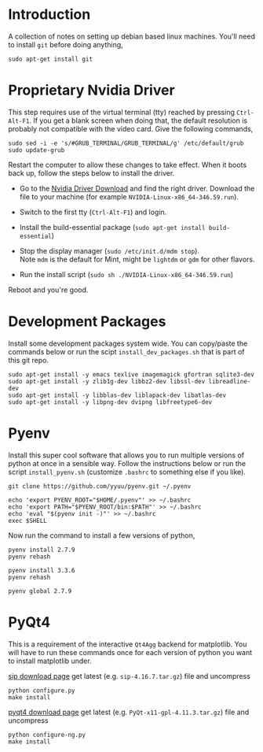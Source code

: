 
# Introduction

A collection of notes on setting up debian based linux machines.  You'll need 
to install `git` before doing anything, 

    sudo apt-get install git

# Proprietary Nvidia Driver

This step requires use of the virtual terminal (tty) reached by pressing 
`Ctrl-Alt-F1`.  If you get a blank screen when doing that, the default 
resolution is probably not compatible with the video card.  Give the following 
commands,

    sudo sed -i -e 's/#GRUB_TERMINAL/GRUB_TERMINAL/g' /etc/default/grub
    sudo update-grub

Restart the computer to allow these changes to take effect. When it boots 
back up, follow the steps below to install the driver. 

  * Go to the 
    [Nvidia Driver Download](http://www.nvidia.com/Download/index.aspx)
    and find the right driver.  Download the file to your machine 
    (for example `NVIDIA-Linux-x86_64-346.59.run`).

  * Switch to the first tty (`Ctrl-Alt-F1`) and login.

  * Install the build-essential package 
    (`sudo apt-get install build-essential`)

  * Stop the display manager (`sudo /etc/init.d/mdm stop`).  
    Note `mdm` is the default for Mint, might be `lightdm` or `gdm` for other 
    flavors. 

  * Run the install script (`sudo sh ./NVIDIA-Linux-x86_64-346.59.run`)

Reboot and you're good. 


# Development Packages

Install some development packages system wide.  You can copy/paste the 
commands below or run the scipt `install_dev_packages.sh` that is part 
of this git repo. 

    sudo apt-get install -y emacs texlive imagemagick gfortran sqlite3-dev
    sudo apt-get install -y zlib1g-dev libbz2-dev libssl-dev libreadline-dev
    sudo apt-get install -y libblas-dev liblapack-dev libatlas-dev
    sudo apt-get install -y libpng-dev dvipng libfreetype6-dev

# Pyenv

Install this super cool software that allows you to run multiple versions
of python at once in a sensible way. Follow the instructions below or run
the script `install_pyenv.sh` (customize `.bashrc` to something else if you 
like). 

    git clone https://github.com/yyuu/pyenv.git ~/.pyenv

    echo 'export PYENV_ROOT="$HOME/.pyenv"' >> ~/.bashrc
    echo 'export PATH="$PYENV_ROOT/bin:$PATH"' >> ~/.bashrc
    echo 'eval "$(pyenv init -)"' >> ~/.bashrc
    exec $SHELL

Now run the command to install a few versions of python, 

    pyenv install 2.7.9
    pyenv rehash

    pyenv install 3.3.6
    pyenv rehash

    pyenv global 2.7.9
    

# PyQt4

This is a requirement of the interactive `Qt4Agg` backend for matplotlib.  You 
will have to run these commands once for each version of python you want to 
install matplotlib under. 

[sip download page](http://www.riverbankcomputing.com/software/sip/download)
get latest (e.g. `sip-4.16.7.tar.gz`) file and uncompress

    python configure.py 
    make install

[pyqt4 download page](http://www.riverbankcomputing.com/software/pyqt/download)
get latest (e.g. `PyQt-x11-gpl-4.11.3.tar.gz`) file and uncompress

    python configure-ng.py
    make install